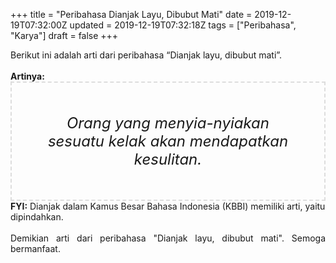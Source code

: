 +++
title = "Peribahasa Dianjak Layu, Dibubut Mati"
date = 2019-12-19T07:32:00Z
updated = 2019-12-19T07:32:18Z
tags = ["Peribahasa", "Karya"]
draft = false
+++

<div dir="ltr" style="text-align: left;" trbidi="on"><div style="text-align: justify;">Berikut ini adalah arti dari peribahasa “Dianjak layu, dibubut mati”.</div><br /><div style="text-align: justify;"><b>Artinya:</b></div><div style="border: 2px dashed #ddd; font-size: 24px; height: auto; margin: 0 auto; padding: 50px; text-align: center; width: auto;"><i>Orang yang menyia-nyiakan sesuatu kelak akan mendapatkan kesulitan.</i></div><b>FYI:</b> Dianjak dalam Kamus Besar Bahasa Indonesia (KBBI) memiliki arti, yaitu dipindahkan.<br /><br /><div style="text-align: justify;">Demikian arti dari peribahasa "Dianjak layu, dibubut mati". Semoga bermanfaat.</div></div>
